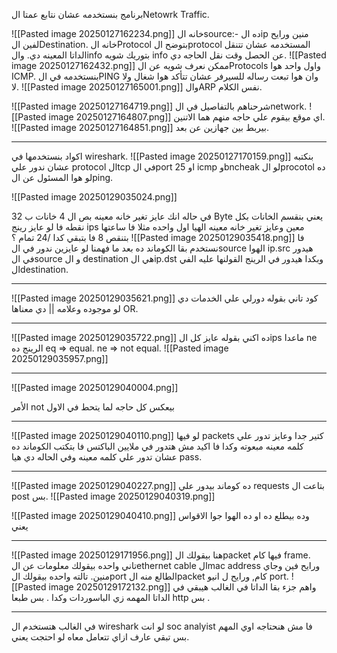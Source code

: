 برنامج بنستخدمه عشان نتابع عمتا الNetowrk Traffic.

![[Pasted image 20250127162234.png]]
خانه الsource:-
ده الip منين ورايح لفين الDestination.
خانه الProtocol بتوضح الprotocol المستخدمه عشان تتنقل الداتا المعينه دي.
والinfo بتوريك شويه info عن الحصل وقت نقل الحاجه دي.
![[Pasted image 20250127162432.png]]
ممكن نعرف شويه عن الProtocols واول واحد هوا ICMP.
بنستخدمه في الPING وان هوا تبعت رساله للسيرفر عشان تتأكد هوا شغال ولا لا.
![[Pasted image 20250127165001.png]]
والARP نفس الكلام.

![[Pasted image 20250127164719.png]]
شرحناهم بالتفاصيل في الnetwork.
![[Pasted image 20250127164807.png]]
اي موقع بيقوم علي حاجه منهم هما الاتنين.
![[Pasted image 20250127164851.png]]
بيربط بين جهازين عن بعد. 

-------------------------------------------------------------------------------
اكواد بنستخدمها في wireshark.
![[Pasted image 20250127170159.png]]
بنكتبه عشان ندور علي protocol الtcp في الport 25 او icmp وbncheak لو الprocotol ده لو هوا المسئول عن الping.

![[Pasted image 20250129035024.png]]

في حاله انك عايز تغير خانه معينه بص ال 4 خانات ب 32 Byte يعني بنقسم الخانات بكل نقطه 
فا لو عايز رينج ips معين وعايز تغير خانه معينه الهيا اول واحده مثلا فا ساعتها بتنقص 8 
فا بتبقي كدا /24 تمام ؟
![[Pasted image 20250129035418.png]]
فا نستخدم بقا الكوماند ده بعد ما فهمنا لو عايزين ندور في الsource الهوا ip.src هيدور في الsource
و ال destination هي الip.dst وبكدا هيدور في الرينج القولنها عليه الفي الdestination.

-------------------------------------------------------------------------------

![[Pasted image 20250129035621.png]]
كود تاني بقوله دورلي علي الخدمات دي لو موجوده وعلامه || دي معناها OR. 

-------------------------------------------------------------------------------

![[Pasted image 20250129035722.png]]
ده اكني بقوله عايز كل الips ماعدا ne الرينج ده
eq => equal.
ne => not equal.
![[Pasted image 20250129035957.png]]


-------------------------------------------------------------------------------


![[Pasted image 20250129040004.png]]

الأمر not بيعكس كل حاجه لما يتحط في الاول 

-------------------------------------------------------------------------------

![[Pasted image 20250129040110.png]]
لو فيها packets كتير جدا وعايز تدور علي كلمه معينه مبعوته وكدا فا اكيد مش هتدور في ملايين الباكتس 
فا بتكتب الكوماند ده عشان تدور علي كلمه معينه وفي الحاله دي هيا pass.

-------------------------------------------------------------------------------

![[Pasted image 20250129040227.png]]
ده كوماند بيدور علي requests بتاعت ال post بس.
![[Pasted image 20250129040319.png]]

![[Pasted image 20250129040410.png]]
وده بيطلع ده او ده الهوا جوا الاقواس يعني

-------------------------------------------------------------------------------

![[Pasted image 20250129171956.png]]
هنا بيقولك الpacket فيها كام frame.
تاني واحده بيقولك معلومات عن الethernet cable الmac address ورايح فين وجاي منين.
تالته واحده بيقولك الport الطالع منه الpacket كام, ورايح ل انيو port.
![[Pasted image 20250129172132.png]]
واهم جزء بقا الداتا في الغالب هيبقي في الداتا المهمه زي الباسوردات وكدا . بس طبعا http بس .

-------------------------------------------------------------------------------
في الغالب هتستخدم ال wireshark لو انت soc analyist فا مش هنحتاجه اوي المهم بس تبقي عارف ازاي تتعامل معاه  لو احتجت يعني.
